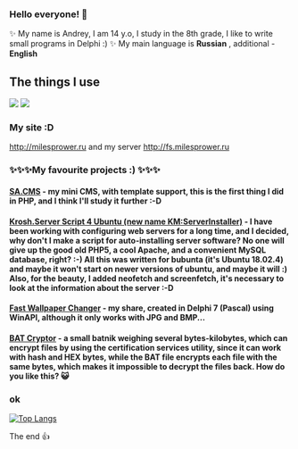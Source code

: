 ### Hello everyone! 👋

✨ My name is Andrey, I am 14 y.o, I study in the 8th grade, I like to write small programs in Delphi :) ✨ 
My main language is **Russian** , additional - **English**

## The things I use

<img src="https://img.shields.io/badge/My%20Windows-7-informational?logo=windows&style=plastic"> <img src="https://img.shields.io/badge/IDE-Notepad++-black?style=plastic&logo=notepadplusplus"><a href="https://sublimetext.com"></img></a>

### My site :D
http://milesprower.ru
and my server http://fs.milesprower.ru

### ✨✨✨My favourite projects :) ✨✨✨

#### [SA.CMS](https://github.com/milesprow3r05/sacms) - my mini CMS, with template support, this is the first thing I did in PHP, and I think I'll study it further :-D
#### [Krosh.Server Script 4 Ubuntu (new name KM:ServerInstaller)](https://github.com/milesprow3r05/KroshServerScript-4-Ubuntu) - I have been working with configuring web servers for a long time, and I decided, why don't I make a script for auto-installing server software? No one will give up the good old PHP5, a cool Apache, and a convenient MySQL database, right? :-) All this was written for bubunta (it's Ubuntu 18.02.4) and maybe it won't start on newer versions of ubuntu, and maybe it will :) Also, for the beauty, I added neofetch and screenfetch, it's necessary to look at the information about the server :-D
#### [Fast Wallpaper Changer](https://github.com/milesprow3r05/FastWallpaperChanger) - my share, created in Delphi 7 (Pascal) using WinAPI, although it only works with JPG and BMP...
#### [BAT Cryptor](https://github.com/milesprow3r05/bat-cryptor) - a small batnik weighing several bytes-kilobytes, which can encrypt files by using the certification services utility, since it can work with hash and HEX bytes, while the BAT file encrypts each file with the same bytes, which makes it impossible to decrypt the files back. How do you like this? 😺

### ok
[![Top Langs](https://github-readme-stats.vercel.app/api/top-langs/?username=milesprow3r05&layout=compact&theme=chartreuse-dark)](https://github.com/anuraghazra/github-readme-stats)

The end 👍
